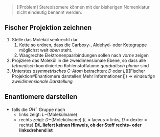 >[!Problem]
>Stereoisomere können mit der bisherigen Nomenklatur nicht eindeutig benannt werden.

## Fischer Projektion zeichnen
1. Stelle das Molekül senkrecht dar
	1. Kette so ordnen, dass die Carboxy-, Aldehyd- oder Ketogruppe möglichst weit *oben* steht.
	2. Waagrechte Elektronenpaarbindungen sollen nach *vorne* zeigen
2. Projiziere das Molekül in die zweidimensionale Ebene, so dass alle *tetraedisch* koordinierten Kohlenstoffatome *quadratisch planar* sind
3. Unterstes *asymmetrisches $C$-Atom* betrachten: $D$ oder $L$([[Fischer Projektion#Enantiomere darstellen|Mehr Informationen]])
$\rightarrow$ *eindeutige zweidimensionale Darstellung*

## Enantiomere darstellen
- falls die $OH^-$ Gruppe nach
	- links zeigt: $L-$(Molekülname)
	- rechts zeigt: $D-$(Molekülname)
($L$ = laevus = links, $D$ = dexter = rechts)
**D/L liefert keinen Hinweis, ob der Stoff rechts- oder linksdrehend ist**


